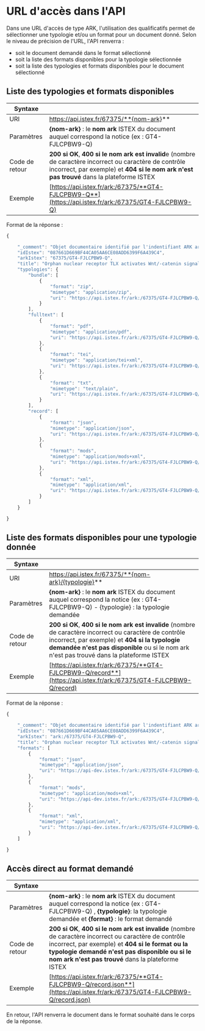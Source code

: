 # URL d'accès dans l'API

Dans une URL d'accès de type ARK, l'utilisation des qualificatifs permet de sélectionner une typologie et/ou un format pour un document donné. Selon le niveau de précision de l'URL, l'API renverra :

* soit le document demandé dans le format sélectionné
* soit la liste des formats disponibles pour la typologie sélectionnée
* soit la liste des typologies et formats disponibles pour le document sélectionné

## Liste des typologies et formats disponibles

| Syntaxe |  |
| --- | --- |
| URI | https://api.istex.fr/67375/**{nom-ark}** |
| Paramètres |  **{nom-ark}** : le **nom ark** ISTEX du document auquel correspond la notice \(ex : GT4-FJLCPBW9-Q\) |
| Code de retour | **200 si OK**,  **400 si le nom ark est invalid**e \(nombre de caractère incorrect ou caractère de contrôle incorrect, par exemple\)  et  **404 si le nom ark n'est pas trouvé** dans la plateforme ISTEX |
| Exemple | [https://api.istex.fr/ark:/67375/**GT4-FJLCPBW9-Q**](https://api.istex.fr/ark:/67375/GT4-FJLCPBW9-Q) |

Format de la réponse :

```javascript
{

    "_comment": "Objet documentaire identifié par l'indentifiant ARK ark:/67375/GT4-FJLCPBW9-Q. Liste des typologies et formats disponibles correspondant",
    "idIstex": "087661D669BF44CA05AA6CE08ADD6399F6A439C4",
    "arkIstex": "67375/GT4-FJLCPBW9-Q",
    "title": "Orphan nuclear receptor TLX activates Wnt/-catenin signalling to stimulate neural stem cell proliferation and self-renewal",
    "typologies": {
        "bundle": [
            {
                "format": "zip",
                "mimetype": "application/zip",
                "uri": "https://api.istex.fr/ark:/67375/GT4-FJLCPBW9-Q/bundle.zip"
            }
        ],
        "fulltext": [
            {
                "format": "pdf",
                "mimetype": "application/pdf",
                "uri": "https://api.istex.fr/ark:/67375/GT4-FJLCPBW9-Q/fulltext.pdf"
            },
            {
                "format": "tei",
                "mimetype": "application/tei+xml",
                "uri": "https://api.istex.fr/ark:/67375/GT4-FJLCPBW9-Q/fulltext.tei"
            },
            {
                "format": "txt",
                "mimetype": "text/plain",
                "uri": "https://api.istex.fr/ark:/67375/GT4-FJLCPBW9-Q/fulltext.txt"
            }
        ],
        "record": [
            {
                "format": "json",
                "mimetype": "application/json",
                "uri": "https://api.istex.fr/ark:/67375/GT4-FJLCPBW9-Q/record.json"
            },
            {
                "format": "mods",
                "mimetype": "application/mods+xml",
                "uri": "https://api.istex.fr/ark:/67375/GT4-FJLCPBW9-Q/record.mods"
            },
            {
                "format": "xml",
                "mimetype": "application/xml",
                "uri": "https://api.istex.fr/ark:/67375/GT4-FJLCPBW9-Q/record.xml"
            }
        ]
    }

}
```

## Liste des formats disponibles pour une typologie donnée

| Syntaxe |  |
| --- | --- |
| URI | https://api.istex.fr/67375/**{nom-ark}/{typologie}** |
| Paramètres |  **{nom-ark}** : le **nom ark** ISTEX du document auquel correspond la notice \(ex : GT4-FJLCPBW9-Q\) - {typologie} : la typologie demandée |
| Code de retour | **200 si OK**,  **400 si le nom ark est invalide** \(nombre de caractère incorrect ou caractère de contrôle incorrect, par exemple\) et  **404 si la typologie demandée n'est pas disponible** ou si le nom ark n'est pas trouvé dans la plateforme ISTEX |
| Exemple | [https://api.istex.fr/ark:/67375/**GT4-FJLCPBW9-Q/record**](https://api.istex.fr/ark:/67375/GT4-FJLCPBW9-Q/record) |

Format de la réponse :

```javascript
{

    "_comment": "Objet documentaire identifié par l'indentifiant ARK ark:/67375/GT4-FJLCPBW9-Q. Liste des formats disponibles correspondant à la typologie 'record' pour ce document ",
    "idIstex": "087661D669BF44CA05AA6CE08ADD6399F6A439C4",
    "arkIstex": "ark:/67375/GT4-FJLCPBW9-Q",
    "title": "Orphan nuclear receptor TLX activates Wnt/-catenin signalling to stimulate neural stem cell proliferation and self-renewal",
    "formats": [
        {
            "format": "json",
            "mimetype": "application/json",
            "uri": "https://api-dev.istex.fr/ark:/67375/GT4-FJLCPBW9-Q/record.json"
        },
        {
            "format": "mods",
            "mimetype": "application/mods+xml",
            "uri": "https://api-dev.istex.fr/ark:/67375/GT4-FJLCPBW9-Q/record.mods"
        },
        {
            "format": "xml",
            "mimetype": "application/xml",
            "uri": "https://api-dev.istex.fr/ark:/67375/GT4-FJLCPBW9-Q/record.xml"
        }
    ]

}
```

## Accès direct au format demandé

| Syntaxe |  |
| --- | --- |
| Paramètres | **{nom-ark}** : le **nom ark** ISTEX du document auquel correspond la notice \(ex : GT4-FJLCPBW9-Q\) , **{typologie}**: la typologie demandée  et  **{format}** : le format demandé |
| Code de retour | **200 si OK**, **400 si le nom ark est invalide** \(nombre de caractère incorrect ou caractère de contrôle incorrect, par exemple\) et **404 si le format ou la typologie demandé n'est pas disponible ou si le nom ark n'est pas trouvé** dans la plateforme ISTEX |
| Exemple | [https://api.istex.fr/ark:/67375/**GT4-FJLCPBW9-Q/record.json**](https://api.istex.fr/ark:/67375/GT4-FJLCPBW9-Q/record.json) |

En retour, l'API renverra le document dans le format souhaité dans le corps de la réponse.

